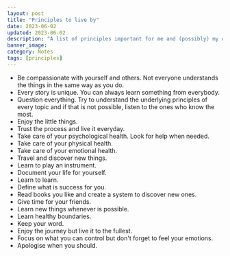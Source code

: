 ```yaml
---
layout: post
title: "Principles to live by"
date: 2023-06-02
updated: 2023-06-02
description: "A list of principles important for me and (possibly) my children in the future."
banner_image: 
category: Notes
tags: [principles]
---
```


- Be compassionate with yourself and others. Not everyone understands the things in the same way as you do.
- Every story is unique. You can always learn something from everybody.
- Question everything. Try to understand the underlying principles of every topic and if that is not possible, listen to the ones who know the most.
- Enjoy the little things.
- Trust the process and live it everyday.
- Take care of your psychological health. Look for help when needed.
- Take care of your physical health.
- Take care of your emotional health.
- Travel and discover new things.
- Learn to play an instrument.
- Document your life for yourself.
- Learn to learn.
- Define what is success for you.
- Read books you like and create a system to discover new ones.
- Give time for your friends.
- Learn new things whenever is possible.
- Learn healthy boundaries.
- Keep your word.
- Enjoy the journey but live it to the fullest.
- Focus on what you can control but don't forget to feel your emotions.
- Apologise when you should.